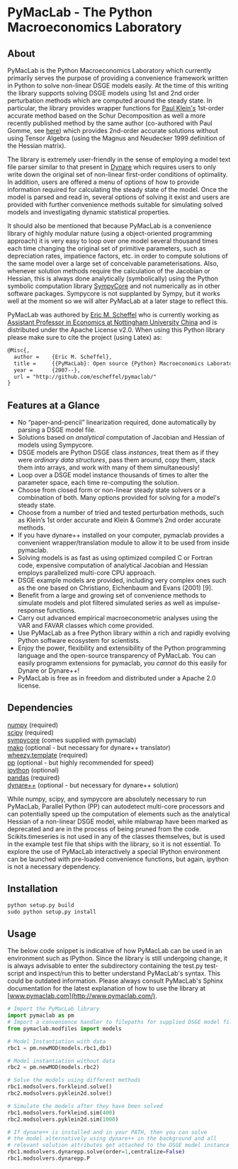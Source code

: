 PyMacLab - The Python Macroeconomics Laboratory
===============================================

About
-------
PyMacLab is the Python Macroeconomics Laboratory which currently primarily serves the purpose of providing
a convenience framework written in Python to solve non-linear DSGE models easily. At the time of this writing the library
supports solving DSGE models using 1st and 2nd order perturbation methods which are computed around the steady state.
In particular, the library provides wrapper functions for [Paul Klein's](http://paulklein.ca/newsite/start/start.php)
1st-order accurate method based on the Schur Decomposition as well a more recently published method by the same author
(co-authored with Paul Gomme, see [here](http://ideas.repec.org/a/eee/dyncon/v35y2011i4p604-615.html)) which provides
2nd-order accurate solutions without using Tensor Algebra (using the Magnus and Neudecker 1999 definition of the
Hessian matrix).

The library is extremely user-friendly in the sense of employing a model text file parser similar to that present in
[Dynare](http://www.dynare.org/) which requires users to only write down the original set of non-linear first-order
conditions of optimality. In addition, users are offered a menu of options of how to provide information required for
calculating the steady state of the model. Once the model is parsed and read in, several options of solving it exist
and users are provided with further convenience methods suitable for simulating solved models and investigating dynamic
statistical properties.

It should also be mentioned that because PyMacLab is a convenience library of highly modular nature (using
a object-oriented programming approach) it is very easy to loop over one model several thousand times each time changing
the original set of primitive parameters, such as depreciation rates, impatience factors, etc. in order to compute
solutions of the same model over a large set of conceivable parameterisations. Also, whenever solution methods require
the calculation of the Jacobian or Hessian, this is always done analytically (symbolically) using the Python
symbolic computation library [SympyCore](http://code.google.com/p/sympycore/) and not numerically as in other software
packages. Sympycore is not supplanted by Sympy, but it works well at the moment so we will alter PyMacLab at a later
stage to reflect this.

PyMacLab was authored by [Eric M. Scheffel](http://www.ericscheffel.com) who is currently working as [Assistant Professor
in Economics at Nottingham University China](http://www.nottingham.edu.cn/en/business/people/staffprofile/eric-scheffel.aspx)
and is distributed under the Apache License v2.0. When using this Python library please make sure to cite
the project (using Latex) as:

```latex
@Misc{,
  author =    {Eric M. Scheffel},
  title =     {{PyMacLab}: Open source {Python} Macroeconomics Laboratory},
  year =      {2007--},
  url = "http://github.com/escheffel/pymaclab/"
}
```

Features at a Glance
--------------------
* No “paper-and-pencil” linearization required, done automatically by parsing a DSGE model file.
* Solutions based on *analytical* computation of Jacobian and Hessian of models using Sympycore.
* DSGE models are Python DSGE class *instances*, treat them as if they were *ordinary data structures*, pass them around, copy them, stack them into arrays, and work with many of them simultaneously!
* Loop over a DSGE model instance thousands of times to alter the parameter space, each time re-computing the solution.
* Choose from closed form or non-linear steady state solvers or a combination of both. Many options provided for solving for a model's steady state.
* Choose from a number of tried and tested perturbation methods, such as Klein’s 1st order accurate and Klein & Gomme’s 2nd order accurate methods.
* If you have dynare++ installed on your computer, pymaclab provides a convenient wrapper/translation module to allow it to be used from inside pymaclab.
* Solving models is as fast as using optimized compiled C or Fortran code, expensive computation of analytical Jacobian and Hessian employs parallelized multi-core CPU approach.
* DSGE example models are provided, including very complex ones such as the one based on Christiano, Eichenbaum and Evans (2001) [9].
* Benefit from a large and growing set of convenience methods to simulate models and plot filtered simulated series as well as impulse-response functions.
* Carry out advanced empirical macroeconometric analyses using the VAR and FAVAR classes which come provided.
* Use PyMacLab as a free Python library within a rich and rapidly evolving Python software ecosystem for scientists.
* Enjoy the power, flexibility and extensibility of the Python programming language and the open-source transparency of PyMacLab. You can easily programm extensions for pymaclab, you *cannot* do this easily for Dynare or Dynare++!
* PyMacLab is free as in freedom and distributed under a Apache 2.0 license.



Dependencies
-------
[numpy](http://numpy.scipy.org/) (required)   
[scipy](http://www.scipy.org/) (required)   
[sympycore](http://code.google.com/p/sympycore/) (comes supplied with pymaclab)  
[mako](http://www.makotemplates.org/) (optional - but necessary for dynare++ translator)  
[wheezy.template](http://pypi.python.org/pypi/wheezy.template/0.1.132) (required)  
[pp](http://www.parallelpython.com/) (optional - but highly recommended for speed)   
[ipython](http://ipython.org/) (optional)  
[pandas](http://pandas.pydata.org/) (required)  
[dynare++](http://www.dynare.org/documentation-and-support/dynarepp) (optional - but necessary for dynare++ solution)

While numpy, scipy, and sympycore are absolutely necessary to run PyMacLab, Parallel Python (PP)
can autodetect multi-core processors and can potentially speed up the computation of elements such as the analytical
Hessian of a non-linear DSGE model, while mlabwrap have been marked as deprecated and are in the process of
being pruned from the code. Scikits.timeseries is not used in any of the classes themselves, but is used in the example
test file that ships with the library, so it is not essential. To explore the use of PyMacLab interactively a special
IPython environment can be launched with pre-loaded convenience functions, but again, ipython is not a necessary
dependency.

Installation
------------
```python
python setup.py build
sudo python setup.py install
```

Usage
-----
The below code snippet is indicative of how PyMacLab can be used in an environment such as IPython. Since the library
is still undergoing change, it is always advisable to enter the subdirectory containing the test.py test-script and
inspect/run this to better understand PyMacLab's syntax. This could be outdated information. Please always consult
PyMacLab's Sphinx documentation for the latest explanation of how to use the library at
[www.pymaclab.com](http://www.pymaclab.com/).

```python
# Import the PyMacLab library
import pymaclab as pm
# Import a convenience handler to filepaths for supplied DSGE model files
from pymaclab.modfiles import models

# Model Instantiation with data
rbc1 = pm.newMOD(models.rbc1,db1)

# Model instantiation without data
rbc2 = pm.newMOD(models.rbc2)

# Solve the models using different methods
rbc1.modsolvers.forkleind.solve()
rbc2.modsolvers.pyklein2d.solve()

# Simulate the models after they have been solved
rbc1.modsolvers.forkleind.sim(400)
rbc2.modsolvers.pyklein2d.sim(1000)

# If dynare++ is installed and in your PATH, then you can solve
# the model alternatively using dynare++ in the background and all 
# relevant solution attributes get attached to the DSGE model instance
rbc1.modsolvers.dynarepp.solve(order=1,centralize=False)
rbc1.modsolvers.dynarepp.P
```
